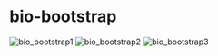 # bio-bootstrap

![bio_bootstrap1](https://user-images.githubusercontent.com/64465185/138027018-c3a1677d-8cd8-465d-a797-bcac0fbfde99.png)
![bio_bootstrap2](https://user-images.githubusercontent.com/64465185/138027031-3f883fd2-0b16-420b-9e4d-6943cca35b37.png)
![bio_bootstrap3](https://user-images.githubusercontent.com/64465185/138027041-bd9a0942-abfe-4c64-8f91-115585dd4bd0.png)

